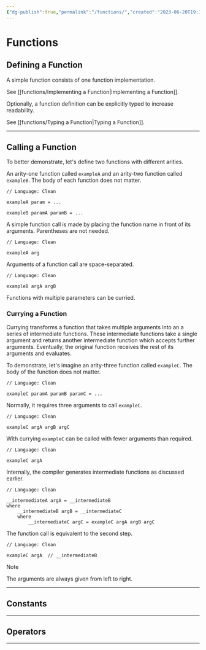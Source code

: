 ```yaml
---
{"dg-publish":true,"permalink":"/functions/","created":"2023-06-20T19:38:59.204+02:00","updated":"2023-06-21T10:40:29.546+02:00"}
---
```



# Functions

## Defining a Function

A simple function consists of one function implementation.

See [[functions/Implementing a Function\|Implementing a Function]].

Optionally, a function definition can be explicitly typed to increase readability.

See [[functions/Typing a Function\|Typing a Function]].

---

## Calling a Function

To better demonstrate, let's define two functions with different arities.

An arity-one function called `exampleA` and an arity-two function called `exampleB`.
The body of each function does not matter.

```Clean
// Language: Clean

exampleA param = ...

exampleB paramA paramB = ...
```

A simple function call is made by placing the function name in front of its arguments.
Parentheses are not needed.

```Clean
// Language: Clean

exampleA arg
```

Arguments of a function call are space-separated.

```Clean
// Language: Clean

exampleB argA argB
```

Functions with multiple parameters can be curried.

### Currying a Function

Currying transforms a function that takes multiple arguments into an a series of intermediate functions.
These intermediate functions take a single argument and returns another intermediate function which accepts further arguments.
Eventually, the original function receives the rest of its arguments and evaluates.

To demonstrate, let's imagine an arity-three function called `exampleC`.
The body of the function does not matter.

```Clean
// Language: Clean

exampleC paramA paramB paramC = ...
```

Normally, it requires three arguments to call `exampleC`.

```Clean
// Language: Clean

exampleC argA argB argC
```

With currying `exampleC` can be called with fewer arguments than required.

```Clean
// Language: Clean

exampleC argA
```

Internally, the compiler generates intermediate functions as discussed earlier.

```Clean
// Language: Clean

__intermediateA argA = __intermediateB
where
    __intermediateB argB = __intermediateC
    where
        __intermediateC argC = exampleC argA argB argC
```

The function call is equivalent to the second step.

```Clean
// Language: Clean

exampleC argA  // __intermediateB
```

> [!note]
> The arguments are always given from left to right.

---

## Constants

---

## Operators

---